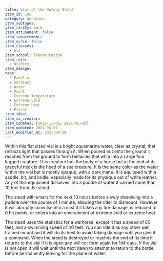 ```yaml
---
title: Vial of the Watery Steed
item_id: 143
category: Wondrous
item_subtypes:
item_rarity: Rare
item_attunement: false
item_requirement:
item_curse: false
item_classes:
  - All
item_school: Transmutation
item_role:
  - Utility
item_damage:
tags:
  - Familiar
  - Sentient
  - Water
  - Mount
  - Extreme Temperature
  - Extreme Cold
  - Extreme Heat
  - Planar
item_idea:
item_co_creator:
item_updates: [2018-11-08, 2021-08-29]
item_updated: 2021-08-29
last_modified_at: 2021-08-29
---
```


Within this fist sized vial is a bright aquamarine water, clear as crystal, that refracts light that passes through it. When poured out onto the ground it reaches from the ground to form tentacles that whip into a Large four legged creature. This creature has the body of a horse but at the end of its graceful neck is the head of a sea creature. It is the same color as the water within the vial but is mostly opaque, with a dark mane. It is equipped with a saddle, bit, and bridle, especially made for its physique out of white leather. Any of this equipment dissolves into a puddle of water if carried more than 10 feet from the steed.

The steed will remain for the next 10 hours before slowly dissolving into a puddle over the course of 1 minute, allowing the rider to dismount. However it will abruptly convulse into a mist if it takes any fire damage, is reduced to 0 hit points, or enters into an environment of extreme cold or extreme heat.

The steed uses the statistics for a warhorse, except it has a speed of 80 feet, and a swimming speed of 40 feet. You can ride it as any other well trained mount and it will do its best to avoid taking damage until you give it a command.
When the steed is destroyed or reaches the end of its time it returns to the vial if it is open and will not form again for 1d4 days. If the vial is not open it will wait until the next dawn to attempt to return to the bottle before permanently leaving for the plane of water.
